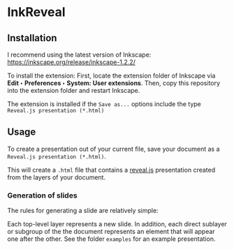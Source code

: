 # InkReveal

## Installation

I recommend using the latest version of Inkscape: https://inkscape.org/release/inkscape-1.2.2/

To install the extension:
First, locate the extension folder of Inkscape via **Edit ‣ Preferences ‣ System: User extensions**.
Then, copy this repository into the extension folder and restart Inkscape.

The extension is installed if the `Save as...` options include the type `Reveal.js presentation (*.html)`

## Usage

To create a presentation out of your current file, save your document as a `Reveal.js presentation (*.html)`.

This will create a `.html` file that contains a [reveal.js](https://revealjs.com/) presentation created from the layers of your document.

### Generation of slides

The rules for generating a slide are relatively simple:

Each top-level layer represents a new slide. In addition, each direct sublayer or subgroup of the 
the document represents an element that will appear one after the other. See the folder `examples` for an example presentation.
